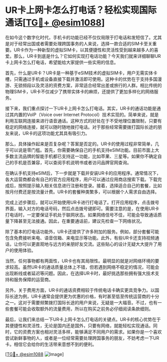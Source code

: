 # UR卡上网卡怎么打电话？轻松实现国际通话[[TG💪+ @esim1088](https://t.me/s/esim1088)]

在如今这个数字化时代，手机卡的功能已经不仅仅局限于打电话和发短信了。尤其是对于经常出国或者需要处理跨国事务的人来说，选择一款合适的SIM卡至关重要。UR卡作为一种新型的虚拟SIM卡，以其便捷性和灵活性受到越来越多人的喜爱。那么，UR卡到底是什么？它如何实现打电话功能？今天我们就来详细聊聊UR卡上网卡怎么打电话，希望能给大家提供一些实用的信息。

首先，什么是UR卡？UR卡是一种基于eSIM技术的虚拟SIM卡，用户无需实体卡槽，只需通过手机或设备直接下载并激活即可使用。这种卡的优势在于支持多国漫游、无锁频段以及灵活的资费方案，非常适合经常出差或旅行的人群。相比传统的物理SIM卡，UR卡不仅减少了携带实体卡的麻烦，还提供了更加多样化的网络服务。

接下来，我们重点探讨一下UR卡上网卡怎么打电话。其实，UR卡的通话功能是通过其内置的VoIP（Voice over Internet Protocol）技术实现的。简单来说，就是利用互联网连接来进行语音通话。这种方式的好处在于不受地理位置限制，只要有稳定的网络连接，就可以随时随地拨打电话。对于那些经常需要拨打国际长途的朋友来说，UR卡的这项功能尤其具有吸引力。

那么，具体操作起来是否复杂呢？答案是否定的。UR卡的使用过程非常简单，几乎可以说是零门槛。首先，你需要确保自己的手机支持eSIM功能。目前市面上大多数主流品牌的智能手机都已支持这一功能，比如苹果、三星等。如果你不确定自己的手机是否兼容，可以查阅手机说明书或者访问品牌官网查询。

在确认手机支持eSIM后，下一步就是下载并安装UR卡的应用程序。通常情况下，各大运营商都会有自己的官方应用程序，用户可以通过应用商店搜索下载。下载完成后，按照提示输入相关信息进行注册和登录。接着，选择适合自己的套餐，比如按月付费还是按流量计费。UR卡的套餐种类繁多，可以根据个人需求自由选择。

完成上述步骤后，就可以开始使用UR卡进行打电话了。打开应用程序，点击拨号界面，输入对方的电话号码，然后点击拨号键即可。需要注意的是，在使用UR卡打电话时，一定要保证手机处于联网状态。如果网络信号不佳，可能会导致通话质量下降甚至无法接通。因此，在重要通话前，建议先检查一下网络状况。

除了基本的打电话功能外，UR卡还提供了许多附加的服务。例如，部分套餐可能包含免费接听来电、语音信箱、来电显示等功能。此外，有些UR卡还支持视频通话，让你可以更直观地与远方的亲朋好友交流。这些贴心的设计无疑大大提升了用户的使用体验。

当然，任何事物都有两面性，UR卡也有其局限性。最明显的就是对网络环境的要求较高。虽然UR卡的通话质量总体上不错，但若遇到网络不稳定的情况，可能会出现断线或者延迟等问题。因此，在选择UR卡时，最好挑选那些拥有强大技术支持和服务保障的运营商。

另外，关于费用方面，UR卡的通话资费相较于传统电话卡确实更具竞争力。以国际长途为例，UR卡通常会提供更为优惠的价格，有时甚至低至传统运营商的十分之一。这对于需要频繁拨打国际长途的用户来说，无疑是一大福音。不过，也有一些套餐可能会收取额外的流量费用，所以在购买之前务必仔细阅读条款细则。

最后，让我们来总结一下UR卡上网卡怎么打电话的关键点。UR卡的核心优势在于其便捷性和灵活性，无论是国内还是国外，只要有网络，就能轻松实现通话。同时，它的资费方案也相对灵活多样，能够满足不同用户的需求。如果你是一个喜欢尝试新鲜事物的人，或者是一位经常需要处理跨国事务的朋友，不妨考虑一下UR卡。相信它会给你的生活带来意想不到的便利。

[[TG💪+ @esim1088](https://t.me/s/esim1088) ![Image](https://i.postimg.cc/4NQfJmqS/Snipaste-2025-05-13-00-14-12.png)]
